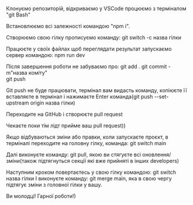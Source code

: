 Клонуємо репозиторій, відкриваємо у VSCode процюємо з терміналом "git Bash"

Встановлюємо всі залежності командою "npm i".

Створюємо свою гілку прописуємо команду: 
git switch -c назва гілки

Працюєте у своїх файлах щоб переглядати результат запускаємо сервер командою: 
npm run dev

Після завершення роботи не забуваємо про: 
git add .
git commit -m"назва коміту"  
git push

Git push не буде працювати, термінал вам видасть команду, копіюєте її вставляєте в термінал і нажимаєте Enter
команда(git push --set-upstream origin назва гілки)

Переходите на GitHub і створюєте pull request

Чекаєте поки тім лідт прийме ваш pull request))

Якщо відбуваються зміни або правки, коли запускаєте проєкт, в терміналі переходите на головну гілку, команда: git switch main

Далі виконуєте команду: git pull, якою ви стягуєте всі оновлення/зміни(також підтягнуться секції які вже прийняті в інших developers)

Наступним кроком повертаєтесь у свою гілку командою: git switch назва гілки І виконуєте команду: git merge main, яка в свою чергу підтягує зміни з головної гілки у вашу.

Ви молодці! Гарної роботи!)